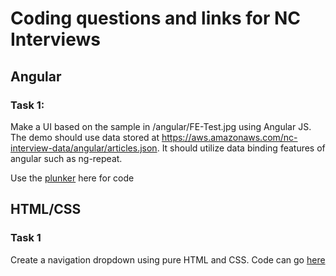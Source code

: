 # Coding questions and links for NC Interviews

## Angular

### Task 1:

Make a UI based on the sample in /angular/FE-Test.jpg using Angular JS. The demo should use data stored at https://aws.amazonaws.com/nc-interview-data/angular/articles.json. It should utilize data binding features of angular such as ng-repeat.

Use the [plunker](https://plnkr.co/edit/r4aMLgVz20woo6tjV4qP?p=preview) here for code


## HTML/CSS

### Task 1
Create a navigation dropdown using pure HTML and CSS.
Code can go [here](https://jsfiddle.net/mnttdud7/)


